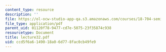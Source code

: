 ```yaml
---
content_type: resource
description: ''
file: https://ol-ocw-studio-app-qa.s3.amazonaws.com/courses/18-704-seminar-in-algebra-and-number-theory-rational-points-on-elliptic-curves-fall-2004/ccd5f6a6149018a06d778fac0cb49fe9_lecture32.pdf
file_type: application/pdf
parent_uid: 01120f78-9477-cd7e-5075-23f35874c938
resourcetype: Document
title: lecture32.pdf
uid: ccd5f6a6-1490-18a0-6d77-8fac0cb49fe9
---
```

